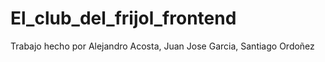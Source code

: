 # El_club_del_frijol_frontend
Trabajo hecho por Alejandro Acosta, Juan Jose Garcia, Santiago Ordoñez
